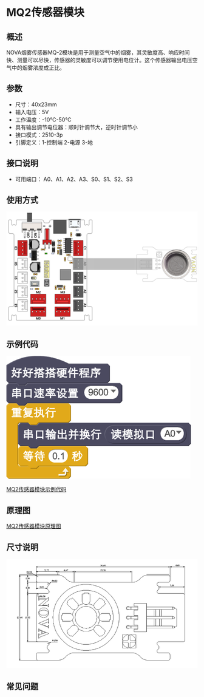 # MQ2传感器模块

## 概述

NOVA烟雾传感器MQ-2模块是用于测量空气中的烟雾，其灵敏度高、响应时间快、测量可以尽快，传感器的灵敏度可以调节使用电位计。这个传感器输出电压空气中的烟雾浓度成正比。

## 参数

* 尺寸：40x23mm
* 输入电压：5V
* 工作温度：-10℃-50℃
* 具有输出调节电位器：顺时针调节大，逆时针调节小
* 接口模式：2510-3p
* 引脚定义：1-控制端 2-电源 3-地

## 接口说明

* 可用端口： A0、A1、A2、A3、S0、S1、S2、S3

## 使用方式

![](../../.gitbook/assets/09.png)

## 示例代码

![](../../.gitbook/assets/10%20%281%29.png)

[MQ2传感器模块示例代码](http://www.haohaodada.com/show.php?id=947448)

## 原理图

[MQ2传感器模块原理图](https://github.com/Haohaodada-official/haohaodada-docs/blob/master/原理图/MQ传感器底座.pdf)

## 尺寸说明

![](../../.gitbook/assets/83.png)

## 常见问题

